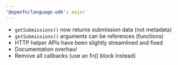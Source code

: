 ```yaml
---
'@openfn/language-odk': major
---
```


- `getSubmissions()` now returns submission data (not metadata)
- `getSubmissions()` arguments can be references (functions)
- HTTP helper APIs have been slightly streamlined and fixed
- Documentation overhaul
- Remove all callbacks (use an fn() block instead)
